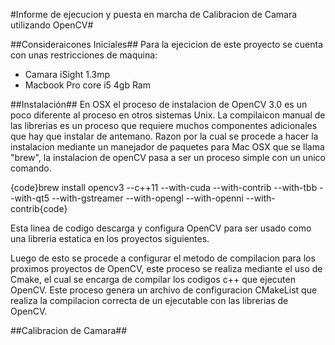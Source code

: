 #Informe de ejecucion y puesta en marcha de Calibracion de Camara utilizando OpenCV#

##Consideraicones Iniciales##
Para la ejecicion de este proyecto se cuenta con unas restricciones de maquina:
* Camara iSight 1.3mp
* Macbook Pro core i5 4gb Ram

##Instalación##
En OSX el proceso de instalacion de OpenCV 3.0 es un poco diferente al proceso en otros sistemas Unix. La compilaicon manual de las librerias es un proceso que requiere muchos componentes adicionales que hay que instalar de antemano. Razon por la cual se procede a hacer la instalacion mediante un manejador de paquetes para Mac OSX que se llama "brew", la instalacion de openCV pasa a ser un proceso simple con un unico comando.

{code}brew install opencv3 --c++11 --with-cuda --with-contrib --with-tbb --with-qt5 --with-gstreamer --with-opengl --with-openni --with-contrib{code}

Esta linea de codigo descarga y configura OpenCV para ser usado como una libreria estatica en los proyectos siguientes.

Luego de esto se procede a configurar el metodo de compilacion para los proximos proyectos de OpenCV, este proceso se realiza mediante el uso de Cmake, el cual se encarga de compilar los codigos c++ que ejecuten OpenCV. Este proceso genera un archivo de configuracion CMakeList que realiza la compilacion correcta de un ejecutable con las librerias de OpenCV.

##Calibracion de Camara##

